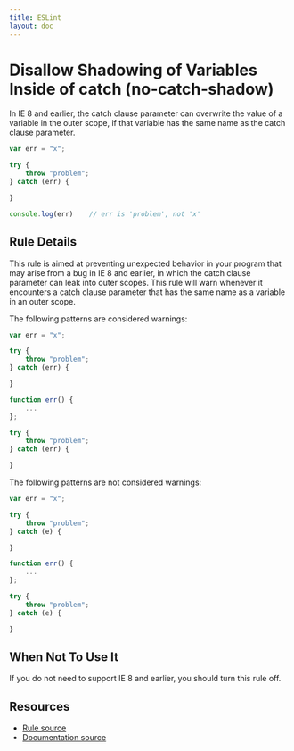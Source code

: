```yaml
---
title: ESLint
layout: doc
---
```

<!-- Note: No pull requests accepted for this file. See README.md in the root directory for details. -->
# Disallow Shadowing of Variables Inside of catch (no-catch-shadow)

In IE 8 and earlier, the catch clause parameter can overwrite the value of a variable in the outer scope, if that variable has the same name as the catch clause parameter.

```js
var err = "x";

try {
    throw "problem";
} catch (err) {

}

console.log(err)    // err is 'problem', not 'x'
```

## Rule Details

This rule is aimed at preventing unexpected behavior in your program that may arise from a bug in IE 8 and earlier, in which the catch clause parameter can leak into outer scopes. This rule will warn whenever it encounters a catch clause parameter that has the same name as a variable in an outer scope.

The following patterns are considered warnings:

```js
var err = "x";

try {
    throw "problem";
} catch (err) {

}

function err() {
    ...
};

try {
    throw "problem";
} catch (err) {

}
```

The following patterns are not considered warnings:

```js
var err = "x";

try {
    throw "problem";
} catch (e) {

}

function err() {
    ...
};

try {
    throw "problem";
} catch (e) {

}
```

## When Not To Use It

If you do not need to support IE 8 and earlier, you should turn this rule off.

## Resources

* [Rule source](https://github.com/eslint/eslint/tree/master/lib/rules/no-catch-shadow.js)
* [Documentation source](https://github.com/eslint/eslint/tree/master/docs/rules/no-catch-shadow.md)
